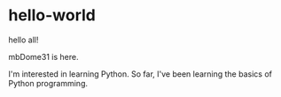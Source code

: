 # hello-world

hello all!

mbDome31 is here. 

I'm interested in learning Python. So far, I've been learning the basics of Python programming. 
